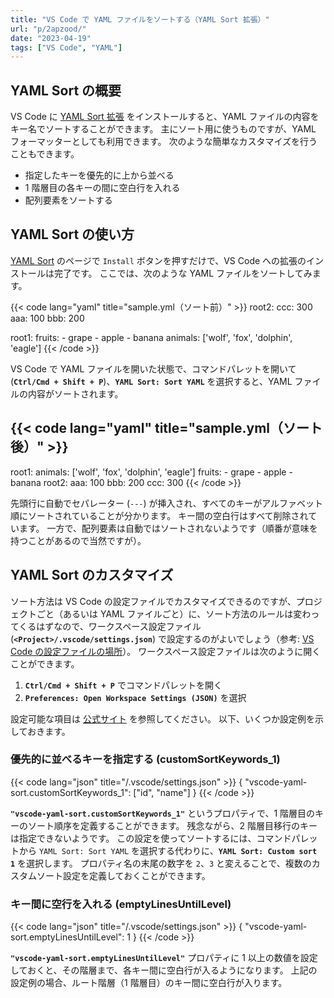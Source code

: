 ```yaml
---
title: "VS Code で YAML ファイルをソートする（YAML Sort 拡張）"
url: "p/2apzood/"
date: "2023-04-19"
tags: ["VS Code", "YAML"]
---
```


YAML Sort の概要
----

VS Code に [YAML Sort 拡張](https://marketplace.visualstudio.com/items?itemName=PascalReitermann93.vscode-yaml-sort) をインストールすると、YAML ファイルの内容をキー名でソートすることができます。
主にソート用に使うものですが、YAML フォーマッターとしても利用できます。
次のような簡単なカスタマイズを行うこともできます。

- 指定したキーを優先的に上から並べる
- 1 階層目の各キーの間に空白行を入れる
- 配列要素をソートする


YAML Sort の使い方
----

[YAML Sort](https://marketplace.visualstudio.com/items?itemName=PascalReitermann93.vscode-yaml-sort) のページで `Install` ボタンを押すだけで、VS Code への拡張のインストールは完了です。
ここでは、次のような YAML ファイルをソートしてみます。

{{< code lang="yaml" title="sample.yml（ソート前）" >}}
root2:
  ccc: 300
  aaa: 100
  bbb: 200

root1:
  fruits:
    - grape
    - apple
    - banana
  animals: ['wolf', 'fox', 'dolphin', 'eagle']
{{< /code >}}

VS Code で YAML ファイルを開いた状態で、コマンドパレットを開いて (__`Ctrl/Cmd + Shift + P`__)、__`YAML Sort: Sort YAML`__ を選択すると、YAML ファイルの内容がソートされます。

{{< code lang="yaml" title="sample.yml（ソート後）" >}}
---
root1:
  animals: ['wolf', 'fox', 'dolphin', 'eagle']
  fruits:
    - grape
    - apple
    - banana
root2:
  aaa: 100
  bbb: 200
  ccc: 300
{{< /code >}}

先頭行に自動でセパレーター (`---`) が挿入され、すべてのキーがアルファベット順にソートされていることが分かります。
キー間の空白行はすべて削除されています。
一方で、配列要素は自動ではソートされないようです（順番が意味を持つことがあるので当然ですが）。


YAML Sort のカスタマイズ
----

ソート方法は VS Code の設定ファイルでカスタマイズできるのですが、プロジェクトごと（あるいは YAML ファイルごと）に、ソート方法のルールは変わってくるはずなので、ワークスペース設定ファイル (__`<Project>/.vscode/settings.json`__) で設定するのがよいでしょう（参考: [VS Code の設定ファイルの場所](/p/tfq2cnw/)）。
ワークスペース設定ファイルは次のように開くことができます。

1. __`Ctrl/Cmd + Shift + P`__ でコマンドパレットを開く
2. __`Preferences: Open Workspace Settings (JSON)`__ を選択

設定可能な項目は [公式サイト](https://marketplace.visualstudio.com/items?itemName=PascalReitermann93.vscode-yaml-sort) を参照してください。
以下、いくつか設定例を示しておきます。

### 優先的に並べるキーを指定する (customSortKeywords_1)

{{< code lang="json" title="<Project>/.vscode/settings.json" >}}
{
  "vscode-yaml-sort.customSortKeywords_1": ["id", "name"]
}
{{< /code >}}

__`"vscode-yaml-sort.customSortKeywords_1"`__ というプロパティで、1 階層目のキーのソート順序を定義することができます。
残念ながら、2 階層目移行のキーは指定できないようです。
この設定を使ってソートするには、コマンドパレットから `YAML Sort: Sort YAML` を選択する代わりに、__`YAML Sort: Custom sort 1`__ を選択します。
プロパティ名の末尾の数字を `2`、`3` と変えることで、複数のカスタムソート設定を定義しておくことができます。

### キー間に空行を入れる (emptyLinesUntilLevel)

{{< code lang="json" title="<Project>/.vscode/settings.json" >}}
{
  "vscode-yaml-sort.emptyLinesUntilLevel": 1
}
{{< /code >}}

__`"vscode-yaml-sort.emptyLinesUntilLevel"`__ プロパティに 1 以上の数値を設定しておくと、その階層まで、各キー間に空白行が入るようになります。
上記の設定例の場合、ルート階層（1 階層目）のキー間に空白行が入ります。

